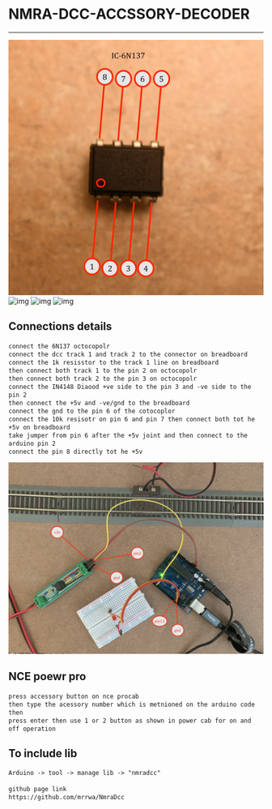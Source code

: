 # NMRA-DCC-ACCSSORY-DECODER

---

![img](/image/6N137-octocupler.JPG)
![img](/image/dcc-decoder-circuits.png)
![img](/image/circuit_connection.JPG)
![img](/image/circuit.JPG)




## Connections details 
```
connect the 6N137 octocopolr 
connect the dcc track 1 and track 2 to the connector on breadboard 
connect the 1k resisstor to the track 1 line on breadboard 
then connect both track 1 to the pin 2 on octocopolr 
then connect both track 2 to the pin 3 on octocopolr 
connect the IN4148 Diaood +ve side to the pin 3 and -ve side to the pin 2 
then connect the +5v and -ve/gnd to the breadboard 
connect the gnd to the pin 6 of the cotocoplor 
connect the 10k resisotr on pin 6 and pin 7 then connect both tot he +5v on breadboard 
take jumper from pin 6 after the +5v joint and then connect to the arduino pin 2 
connect the pin 8 directly tot he +5v 

```
![img](/image/connections.JPG)

## NCE poewr pro 
```
press accessory button on nce procab 
then type the acessory number which is metnioned on the arduino code then 
press enter then use 1 or 2 button as shown in power cab for on and off operation 
```

## To include lib 
```
Arduino -> tool -> manage lib -> "nmradcc"

github page link 
https://github.com/mrrwa/NmraDcc
```